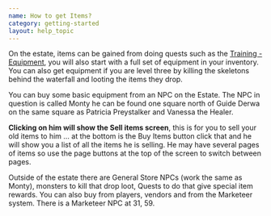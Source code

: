 ```yaml
---
name: How to get Items?
category: getting-started
layout: help_topic
---
```

On the estate, items can be gained from doing quests such as the <a href="/start/" target="LANDSOFHOPE_GUIDE">Training - Equipment</a>, you will also start with a full set of equipment in your inventory. You can also get equipment if you are level three by killing the skeletons behind the waterfall and looting the items they drop.

You can buy some basic equipment from an NPC on the Estate. The NPC in question is called Monty he can be found one square north of Guide Derwa on the same square as Patricia Preystalker and Vanessa the Healer.

**Clicking on him will show the Sell items screen**, this is for you to sell your old items to him ... at the bottom is the Buy Items button click that and he will show you a list of all the items he is selling. He may have several pages of items so use the page buttons at the top of the screen to switch between pages.

Outside of the estate there are General Store NPCs (work the same as Monty), monsters to kill that drop loot, Quests to do that give special item rewards. You can also buy from players, vendors and from the Marketeer system. There is a Marketeer NPC at 31, 59.